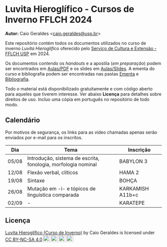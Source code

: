 # Luvita Hieroglífico - Cursos de Inverno FFLCH 2024

**Autor:** Caio Geraldes <[caio.geraldes@usp.br](mailto:caio.geraldes@usp.br)>

Este repositório contém todos os documentos utilizados no curso de inverno
_Luvita Hieroglífico_ oferecido pelo [Serviço de Cultura e Extensão - FFLCH
USP](https://sce.fflch.usp.br) em 2024.

Os documentos contendo os _handouts_ e a apostila (_em preparação_) podem ser
encontrados em [Aulas/PDF](https://github.com/caiogeraldes/LuvitaInverno/tree/main/Aulas/PDFS) e os slides em [Aulas/Slides](https://github.com/caiogeraldes/LuvitaInverno/tree/main/Aulas/Slides).
A ementa do curso e bibliografia podem ser encontradas nas pastas [Ementa](https://github.com/caiogeraldes/LuvitaInverno/tree/main/Aulas/Ementa) e [Bibliografia](https://github.com/caiogeraldes/LuvitaInverno/tree/main/Bibliografia).

Todo o material está disponibilizado gratuitamente e com código aberto para
aqueles que tiverem interesse.
Ver abaixo **Licença** para detalhes sobre direitos de uso.
Incluo uma cópia em português no repositório de todo modo.


## Calendário

Por motivos de segurança, os links para as vídeo chamadas apenas serão enviados
por e-mail para os inscritos.

| Dia            | Tema                                                          |  Inscrição |
| -------------- | ------------------------------------------------------------- | - |
| 05/08          | Introdução, sistema de escrita, fonologia, morfologia nominal| BABYLON 3| |
| 12/08          | Flexão verbal, clíticos | HAMA 2 | 
| 19/08          | Sintaxe | BOHÇA |
| 26/08          | Mutação em -i- e tópicos de linguística comparada | KARKAMISH A11b+c |
| 02/09          | - | KARATEPE | 


## Licença

 <p xmlns:cc="http://creativecommons.org/ns#" xmlns:dct="http://purl.org/dc/terms/"><a property="dct:title" rel="cc:attributionURL" href="https://github.com/caiogeraldes/LuvitaInverno">Luvita Hieroglífico (Curso de Inverno)</a> by <span property="cc:attributionName">Caio Geraldes</span> is licensed under <a href="https://creativecommons.org/licenses/by-nc-sa/4.0/?ref=chooser-v1" target="_blank" rel="license noopener noreferrer" style="display:inline-block;">CC BY-NC-SA 4.0<img style="height:22px!important;margin-left:3px;vertical-align:text-bottom;" src="https://mirrors.creativecommons.org/presskit/icons/cc.svg?ref=chooser-v1" alt=""><img style="height:22px!important;margin-left:3px;vertical-align:text-bottom;" src="https://mirrors.creativecommons.org/presskit/icons/by.svg?ref=chooser-v1" alt=""><img style="height:22px!important;margin-left:3px;vertical-align:text-bottom;" src="https://mirrors.creativecommons.org/presskit/icons/nc.svg?ref=chooser-v1" alt=""><img style="height:22px!important;margin-left:3px;vertical-align:text-bottom;" src="https://mirrors.creativecommons.org/presskit/icons/sa.svg?ref=chooser-v1" alt=""></a></p> 
